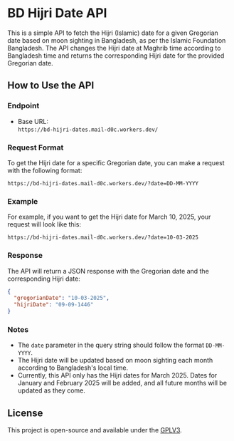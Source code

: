# BD Hijri Date API

This is a simple API to fetch the Hijri (Islamic) date for a given Gregorian date based on moon sighting in Bangladesh, as per the Islamic Foundation Bangladesh. The API changes the Hijri date at Maghrib time according to Bangladesh time and returns the corresponding Hijri date for the provided Gregorian date.

## How to Use the API

### Endpoint
- Base URL:  
  `https://bd-hijri-dates.mail-d0c.workers.dev/`

### Request Format
To get the Hijri date for a specific Gregorian date, you can make a request with the following format:

```
https://bd-hijri-dates.mail-d0c.workers.dev/?date=DD-MM-YYYY
```

### Example
For example, if you want to get the Hijri date for March 10, 2025, your request will look like this:

```
https://bd-hijri-dates.mail-d0c.workers.dev/?date=10-03-2025
```

### Response
The API will return a JSON response with the Gregorian date and the corresponding Hijri date:

```json
{
  "gregorianDate": "10-03-2025",
  "hijriDate": "09-09-1446"
}
```

### Notes
- The `date` parameter in the query string should follow the format `DD-MM-YYYY`.
- The Hijri date will be updated based on moon sighting each month according to Bangladesh's local time.
- Currently, this API only has the Hijri dates for March 2025. Dates for January and February 2025 will be added, and all future months will be updated as they come.

## License

This project is open-source and available under the [GPLV3](LICENSE).
